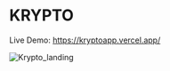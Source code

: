 # KRYPTO

Live Demo: https://kryptoapp.vercel.app/


![Krypto_landing](https://github.com/user-attachments/assets/2e8cd668-eb7a-4a3f-a7f3-835242b2a1a6)

